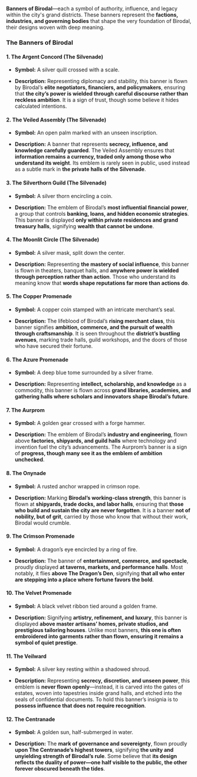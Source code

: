 **Banners of Birodal**—each a symbol of authority, influence, and legacy within the city's grand districts. These banners represent the **factions, industries, and governing bodies** that shape the very foundation of Birodal, their designs woven with deep meaning.

### **The Banners of Birodal**

#### **1. The Argent Concord (The Silvenade)**

- **Symbol:** A silver quill crossed with a scale.
    
- **Description:** Representing diplomacy and stability, this banner is flown by Birodal’s **elite negotiators, financiers, and policymakers**, ensuring that **the city’s power is wielded through careful discourse rather than reckless ambition**. It is a sign of trust, though some believe it hides calculated intentions.
    

#### **2. The Veiled Assembly (The Silvenade)**

- **Symbol:** An open palm marked with an unseen inscription.
    
- **Description:** A banner that represents **secrecy, influence, and knowledge carefully guarded**. The Veiled Assembly ensures that **information remains a currency, traded only among those who understand its weight**. Its emblem is rarely seen in public, used instead as a subtle mark in **the private halls of the Silvenade**.
    

#### **3. The Silverthorn Guild (The Silvenade)**

- **Symbol:** A silver thorn encircling a coin.
    
- **Description:** The emblem of Birodal’s **most influential financial power**, a group that controls **banking, loans, and hidden economic strategies**. This banner is displayed **only within private residences and grand treasury halls**, signifying **wealth that cannot be undone**.
    

#### **4. The Moonlit Circle (The Silvenade)**

- **Symbol:** A silver mask, split down the center.
    
- **Description:** Representing **the mastery of social influence**, this banner is flown in theaters, banquet halls, and **anywhere power is wielded through perception rather than action**. Those who understand its meaning know that **words shape reputations far more than actions do**.
    

#### **5. The Copper Promenade**

- **Symbol:** A copper coin stamped with an intricate merchant’s seal.
    
- **Description:** The lifeblood of Birodal’s **rising merchant class**, this banner signifies **ambition, commerce, and the pursuit of wealth through craftsmanship**. It is seen throughout the **district’s bustling avenues**, marking trade halls, guild workshops, and the doors of those who have secured their fortune.
    

#### **6. The Azure Promenade**

- **Symbol:** A deep blue tome surrounded by a silver frame.
    
- **Description:** Representing **intellect, scholarship, and knowledge** as a commodity, this banner is flown across **grand libraries, academies, and gathering halls where scholars and innovators shape Birodal’s future**.
    

#### **7. The Aurprom**

- **Symbol:** A golden gear crossed with a forge hammer.
    
- **Description:** The emblem of Birodal’s **industry and engineering**, flown above **factories, shipyards, and guild halls** where technology and invention fuel the city’s advancements. The Aurprom’s banner is a sign of **progress, though many see it as the emblem of ambition unchecked**.
    

#### **8. The Onynade**

- **Symbol:** A rusted anchor wrapped in crimson rope.
    
- **Description:** Marking **Birodal’s working-class strength**, this banner is flown at **shipyards, trade docks, and labor halls**, ensuring that **those who build and sustain the city are never forgotten**. It is a banner **not of nobility, but of grit**, carried by those who know that without their work, Birodal would crumble.
    

#### **9. The Crimson Promenade**

- **Symbol:** A dragon’s eye encircled by a ring of fire.
    
- **Description:** The banner of **entertainment, commerce, and spectacle**, proudly displayed **at taverns, markets, and performance halls**. Most notably, it flies **above The Dragon’s Den**, signifying **that all who enter are stepping into a place where fortune favors the bold**.
    

#### **10. The Velvet Promenade**

- **Symbol:** A black velvet ribbon tied around a golden frame.
    
- **Description:** Signifying **artistry, refinement, and luxury**, this banner is displayed **above master artisans’ homes, private studios, and prestigious tailoring houses**. Unlike most banners, **this one is often embroidered into garments rather than flown, ensuring it remains a symbol of quiet prestige**.
    

#### **11. The Veilward**

- **Symbol:** A silver key resting within a shadowed shroud.
    
- **Description:** Representing **secrecy, discretion, and unseen power**, this emblem is **never flown openly**—instead, it is carved into the gates of estates, woven into tapestries inside grand halls, and etched into the seals of confidential documents. To hold this banner’s insignia is to **possess influence that does not require recognition**.
    

#### **12. The Centranade**

- **Symbol:** A golden sun, half-submerged in water.
    
- **Description:** The **mark of governance and sovereignty**, flown proudly **upon The Centranade’s highest towers**, signifying **the unity and unyielding strength of Birodal’s rule**. Some believe that **its design reflects the duality of power—one half visible to the public, the other forever obscured beneath the tides**.